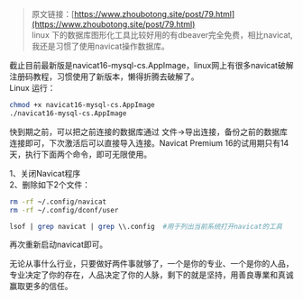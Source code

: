 
> 原文链接：[https://www.zhoubotong.site/post/79.html](https://www.zhoubotong.site/post/79.html)  
> linux 下的数据库图形化工具比较好用的有dbeaver完全免费，相比navicat,我还是习惯了使用navicat操作数据库。

截止目前最新版是navicat16-mysql-cs.AppImage，linux网上有很多navicat破解注册码教程，习惯使用了新版本，懒得折腾去破解了。  
Linux 运行：

```bash
chmod +x navicat16-mysql-cs.AppImage
./navicat16-mysql-cs.AppImage
```

快到期之前，可以把之前连接的数据库通过 文件->导出连接，备份之前的数据库连接即可，下次激活后可以直接导入连接。Navicat Premium 16的试用期只有14天，执行下面两个命令，即可无限使用。

1、关闭Navicat程序  
2、删除如下2个文件：

```bash
rm -rf ~/.config/navicat
rm -rf ~/.config/dconf/user
```

```perl
lsof | grep navicat | grep \\.config  #用于列出当前系统打开navicat的工具
```

再次重新启动navicat即可。

无论从事什么行业，只要做好两件事就够了，一个是你的专业、一个是你的人品，专业决定了你的存在，人品决定了你的人脉，剩下的就是坚持，用善良專業和真诚赢取更多的信任。

